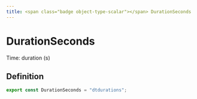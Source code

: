```yaml
---
title: <span class="badge object-type-scalar"></span> DurationSeconds
---
```

# <span class="badge object-type-scalar"></span> DurationSeconds

Time: duration (s)

## Definition

```typescript
export const DurationSeconds = "dtdurations";

```

